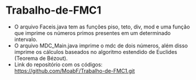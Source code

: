 # Trabalho-de-FMC1
  - O arquivo Faceis.java tem as funções piso, teto, div, mod e uma função que imprime os números primos presentes em um determinado intervalo.
  - O arquivo MDC_Main.java imprime o mdc de dois números, além disso imprime os cálculos baseados no algoritmo estendido de Euclides (Teorema de Bézout).
  - Link do repositório com os códigos: https://github.com/MoabF/Trabalho-de-FMC1.git 
